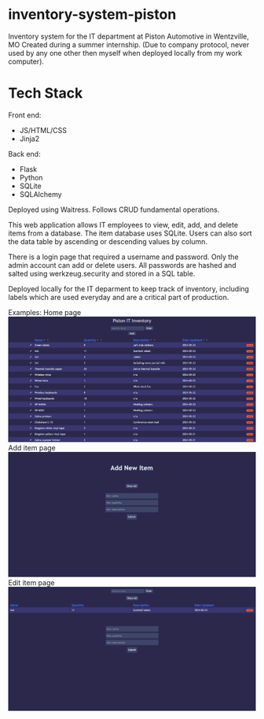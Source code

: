 # inventory-system-piston
Inventory system for the IT department at Piston Automotive in Wentzville, MO
Created during a summer internship. (Due to company protocol, never used by any one other then myself when deployed locally from my work computer).

# Tech Stack

Front end:
- JS/HTML/CSS
- Jinja2
  
Back end:
- Flask
- Python
- SQLite
- SQLAlchemy

Deployed using Waitress. Follows CRUD fundamental operations.


This web application allows IT employees to view, edit, add, and delete items from a database. The item database uses SQLite. Users can also sort the data table by ascending or descending values by column.

There is a login page that required a username and password. Only the admin account can add or delete users.
All passwords are hashed and salted using werkzeug.security and stored in a SQL table.

Deployed locally for the IT deparment to keep track of inventory, including labels which are used everyday and are a critical part of production.

Examples:
Home page
![Home page](src/static/home_snip.png)
Add item page
![Add page](src/static/add_snip.png)
Edit item page
![Edit page](src/static/edit_snip.png)
